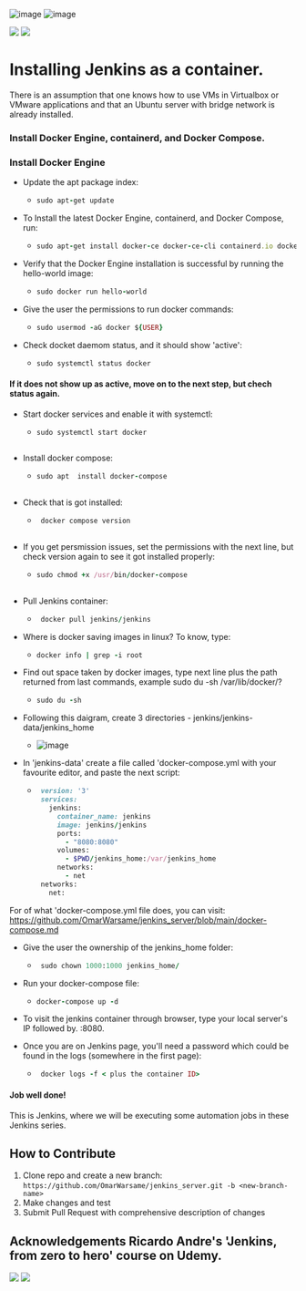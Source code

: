 
![image](https://user-images.githubusercontent.com/99705293/231444150-d5eef1b6-a06f-4eaf-9b68-d61e2564fd15.png)
![image](https://user-images.githubusercontent.com/99705293/231359477-cfdfcd3b-b7bc-4bc5-8341-463e1923fcda.png)






[![](https://img.shields.io/badge/LinkedIn-blue?style=for-the-badge)](https://www.linkedin.com/in/owarsame?lipi=urn%3Ali%3Apage%3Ad_flagship3_profile_view_base_contact_details%3BSOodhTsXT4CPjEe8q6c1Aw%3D%3D)
[![](https://img.shields.io/badge/github-darkgrey?style=for-the-badge)](https://github.com/OmarWarsame)
<!---[![](https://img.shields.io/badge/book-blueviolet?style=for-the-badge)](https://hamzamohdzubair.github.io/redant/)--->
<!---[![](https://img.shields.io/badge/API-yellow?style=for-the-badge)](https://docs.rs/crate/redant/latest)--->
<!---[![](https://img.shields.io/badge/Crates.io-orange?style=for-the-badge)](https://crates.io/crates/redant)--->
# Installing Jenkins as a container.


There is an assumption that one knows how to use VMs in Virtualbox or VMware applications and that an Ubuntu server with bridge network is already installed.
### Install Docker Engine, containerd, and Docker Compose.

### Install Docker Engine
+ Update the apt package index:
  - ``` ruby
    sudo apt-get update
    ```
+ To Install the latest Docker Engine, containerd, and Docker Compose, run:
  - ``` ruby
    sudo apt-get install docker-ce docker-ce-cli containerd.io docker-buildx-plugin docker-compose-plugin
    ```
+ Verify that the Docker Engine installation is successful by running the hello-world image:
  - ``` ruby
    sudo docker run hello-world
    ```
+ Give the user the permissions to run docker commands:
  - ``` ruby
    sudo usermod -aG docker ${USER}  
    ```
+ Check docket daemom status, and it should show 'active':
  - ``` ruby 
    sudo systemctl status docker  
    ```
#### If it does not show up as active, move on to the next step, but chech status again.
+ Start docker services and enable it with systemctl:
    - ``` ruby
      sudo systemctl start docker
    
      ```
+ Install docker compose:
    - ``` ruby
      sudo apt  install docker-compose
    
      ```
+ Check that is got installed:
    - ``` ruby
       docker compose version
    
      ```
+ If you get persmission issues, set the permissions with the next line, but check version again to see it got installed properly:
    - ``` ruby
      sudo chmod +x /usr/bin/docker-compose
    
      ```
+ Pull Jenkins container:
    - ``` ruby
       docker pull jenkins/jenkins
      ```
+ Where is docker saving images in linux? To know, type:
    - ``` ruby
      docker info | grep -i root
      ```
+ Find out space taken by docker images, type next line plus the path returned from last commands, example sudo du -sh /var/lib/docker/?
    - ``` ruby
      sudo du -sh
       ```
+ Following this daigram, create 3 directories - jenkins/jenkins-data/jenkins_home
    - ![image](https://user-images.githubusercontent.com/99705293/231308698-2530d913-963e-4c27-862a-ce0b1b78dc66.png)

+ In 'jenkins-data' create a file called 'docker-compose.yml with your favourite editor, and paste the next script:
   - ``` ruby
      version: '3' 
      services: 
        jenkins:
          container_name: jenkins 
          image: jenkins/jenkins 
          ports:
            - "8080:8080" 
          volumes:
            - $PWD/jenkins_home:/var/jenkins_home 
          networks:
            - net
      networks:
        net:
       ```
 For of what 'docker-compose.yml file does, you can visit: https://github.com/OmarWarsame/jenkins_server/blob/main/docker-compose.md
 + Give the user the ownership of the jenkins_home folder:
   - ``` ruby
      sudo chown 1000:1000 jenkins_home/
     ```
  + Run your docker-compose file:
    - ``` ruby
      docker-compose up -d
      ```
+ To visit the jenkins container through browser, type your local server's IP followed by. :8080.

+ Once you are on Jenkins page, you'll need a password which could be found in the logs (somewhere in the first page):
  - ``` ruby
     docker logs -f < plus the container ID>
     ```

#### Job well done!
This is Jenkins, where we will be executing some automation jobs in these Jenkins series.


**How to Contribute**
---

1. Clone repo and create a new branch: `https://github.com/OmarWarsame/jenkins_server.git -b <new-branch-name>`
2. Make changes and test
3. Submit Pull Request with comprehensive description of changes

**Acknowledgements**
Ricardo Andre's 'Jenkins, from zero to hero' course on Udemy.
---

[![](https://img.shields.io/badge/LinkedIn-blue?style=for-the-badge)](https://www.linkedin.com/in/owarsame?lipi=urn%3Ali%3Apage%3Ad_flagship3_profile_view_base_contact_details%3BSOodhTsXT4CPjEe8q6c1Aw%3D%3D)
[![](https://img.shields.io/badge/github-darkgrey?style=for-the-badge)](https://github.com/OmarWarsame)
<!---[![](https://img.shields.io/badge/book-blueviolet?style=for-the-badge)](https://hamzamohdzubair.github.io/redant/)--->
<!---[![](https://img.shields.io/badge/API-yellow?style=for-the-badge)](https://docs.rs/crate/redant/latest)--->
<!---[![](https://img.shields.io/badge/Crates.io-orange?style=for-the-badge)](https://crates.io/crates/redant)--->






